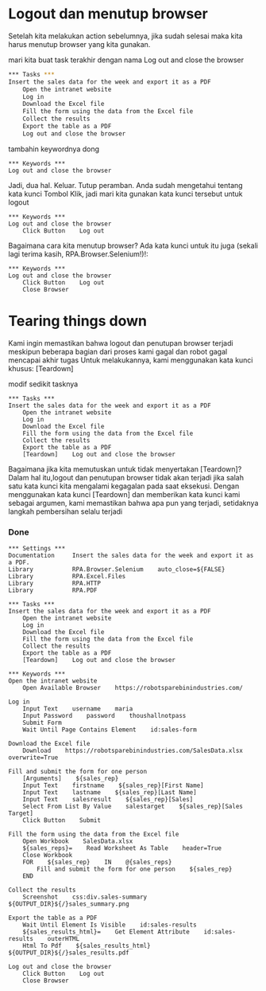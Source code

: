 # Logout dan menutup browser
Setelah kita melakukan action sebelumnya, jika sudah selesai maka kita harus menutup browser yang kita gunakan. 

mari kita buat task terakhir dengan nama Log out and close the browser
````bash
*** Tasks ***
Insert the sales data for the week and export it as a PDF
    Open the intranet website
    Log in
    Download the Excel file
    Fill the form using the data from the Excel file
    Collect the results
    Export the table as a PDF
    Log out and close the browser
````
tambahin keywordnya dong
````
*** Keywords ***
Log out and close the browser
````
Jadi, dua hal. Keluar. Tutup peramban. Anda sudah mengetahui tentang kata kunci Tombol Klik, jadi mari kita gunakan kata kunci tersebut untuk logout

````
*** Keywords ***
Log out and close the browser
    Click Button    Log out
````

Bagaimana cara kita menutup browser? Ada kata kunci untuk itu juga (sekali lagi terima kasih, RPA.Browser.Selenium!)!:

````
*** Keywords ***
Log out and close the browser
    Click Button    Log out
    Close Browser
````

# Tearing things down
Kami ingin memastikan bahwa logout dan penutupan browser terjadi meskipun beberapa bagian dari proses kami gagal dan robot gagal mencapai akhir tugas Untuk melakukannya, kami menggunakan kata kunci khusus: [Teardown]

modif sedikit tasknya 
````
*** Tasks ***
Insert the sales data for the week and export it as a PDF
    Open the intranet website
    Log in
    Download the Excel file
    Fill the form using the data from the Excel file
    Collect the results
    Export the table as a PDF
    [Teardown]    Log out and close the browser
````

Bagaimana jika kita memutuskan untuk tidak menyertakan [Teardown]? Dalam hal itu,logout dan penutupan browser tidak akan terjadi jika salah satu kata kunci kita mengalami kegagalan pada saat eksekusi. Dengan menggunakan kata kunci [Teardown] dan memberikan kata kunci kami sebagai argumen, kami memastikan bahwa apa pun yang terjadi, setidaknya langkah pembersihan selalu terjadi

### Done 
````
*** Settings ***
Documentation     Insert the sales data for the week and export it as a PDF.
Library           RPA.Browser.Selenium    auto_close=${FALSE}
Library           RPA.Excel.Files
Library           RPA.HTTP
Library           RPA.PDF

*** Tasks ***
Insert the sales data for the week and export it as a PDF
    Open the intranet website
    Log in
    Download the Excel file
    Fill the form using the data from the Excel file
    Collect the results
    Export the table as a PDF
    [Teardown]    Log out and close the browser

*** Keywords ***
Open the intranet website
    Open Available Browser    https://robotsparebinindustries.com/

Log in
    Input Text    username    maria
    Input Password    password    thoushallnotpass
    Submit Form
    Wait Until Page Contains Element    id:sales-form

Download the Excel file
    Download    https://robotsparebinindustries.com/SalesData.xlsx    overwrite=True

Fill and submit the form for one person
    [Arguments]    ${sales_rep}
    Input Text    firstname    ${sales_rep}[First Name]
    Input Text    lastname    ${sales_rep}[Last Name]
    Input Text    salesresult    ${sales_rep}[Sales]
    Select From List By Value    salestarget    ${sales_rep}[Sales Target]
    Click Button    Submit

Fill the form using the data from the Excel file
    Open Workbook    SalesData.xlsx
    ${sales_reps}=    Read Worksheet As Table    header=True
    Close Workbook
    FOR    ${sales_rep}    IN    @{sales_reps}
        Fill and submit the form for one person    ${sales_rep}
    END

Collect the results
    Screenshot    css:div.sales-summary    ${OUTPUT_DIR}${/}sales_summary.png

Export the table as a PDF
    Wait Until Element Is Visible    id:sales-results
    ${sales_results_html}=    Get Element Attribute    id:sales-results    outerHTML
    Html To Pdf    ${sales_results_html}    ${OUTPUT_DIR}${/}sales_results.pdf

Log out and close the browser
    Click Button    Log out
    Close Browser
````
